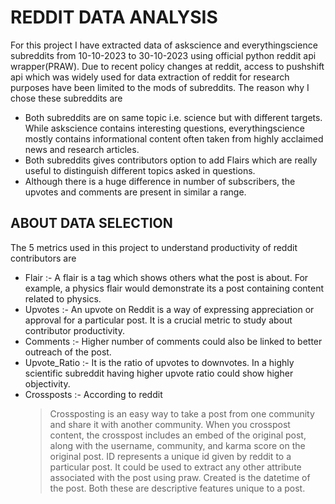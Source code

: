 # **REDDIT DATA ANALYSIS**

For this project I have extracted data of askscience and everythingscience subreddits from 10-10-2023 to 30-10-2023 using official python reddit api wrapper(PRAW). Due to recent policy changes at reddit, access to pushshift api which was widely used for data extraction of reddit for research purposes have been limited to the mods of subreddits.
The reason why I chose these subreddits are
- Both subreddits are on same topic i.e. science but with different targets. While askscience contains interesting questions, everythingscience mostly contains informational content often taken from highly acclaimed news and research articles.
- Both subreddits gives contributors option to add Flairs which are really useful to distinguish different topics asked in questions.
- Although there is a huge difference in number of subscribers, the upvotes and comments are present in similar a range.
## ABOUT DATA SELECTION
The 5 metrics used in this project to understand productivity of reddit contributors are
- Flair :- A flair is a tag which shows others what the post is about. For example, a physics flair would demonstrate its a post containing content related to physics. 
- Upvotes :- An upvote on Reddit is a way of expressing appreciation or approval for a particular post. It is a crucial metric to study about contributor productivity.
- Comments :- Higher number of comments could also be linked to better outreach of the post.
- Upvote_Ratio :- It is the ratio of upvotes to downvotes. In a highly scientific subreddit having higher upvote ratio could show higher objectivity.
- Crossposts :- According to reddit
  > Crossposting is an easy way to take a post from one community and share it with another community. When you crosspost content, the crosspost includes an embed of the original post, along with the username, community, and karma score on the original post.
ID represents a unique id given by reddit to a particular post. It could be used to extract any other attribute associated with the post using praw. Created is the datetime of the post. Both these are descriptive features unique to a post.
